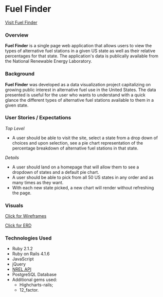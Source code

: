 Fuel Finder
=======

[Visit Fuel Finder](https://fuel-finder.herokuapp.com/)

### Overview

**Fuel Finder** is a single page web application that allows users to view the types of alternative fuel stations in a given US state as well as their relative percentages for that state. The application's data is publically available from the National Renewable Energy Laboratory.

### Background
**Fuel Finder** was developed as a data visualization project capitalizing on growing public interest in alternative fuel use in the United States. The data presented is useful for the user who wants to understand with a quick glance the different types of alternative fuel stations available to them in a given state. 

### User Stories / Expectations
*Top Level*

* A user should be able to visit the site, select a state from a drop down of choices and upon selection, see a pie chart representation of the percentage breakdown of alternative fuel stations in that state.

*Details*

* A user should land on a homepage that will allow them to see a dropdown of states and a default pie chart.
* A user should be able to pick from all 50 US states in any order and as many times as they want.
* With each new state picked, a new chart will render without refreshing the page. 

### Visuals
[Click for Wireframes](https://github.com/PaulTuraew/Fuel_Finder/blob/master/ff_wireframe.JPG) 

[Click for ERD](https://github.com/PaulTuraew/Fuel_Finder/blob/master/ff_erd.JPG)


### Technologies Used
* Ruby 2.1.2
* Ruby on Rails 4.1.6
* JavaScript
* jQuery
* [NREL API](http://developer.nrel.gov/docs/)
* PostgreSQL Database
* Additional gems used:
    * Highcharts-rails;
    * 12_factor.
